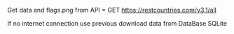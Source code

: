 Get data and flags.png from API = GET https://restcountries.com/v3.1/all

If no internet connection use previous download data from DataBase SQLite
